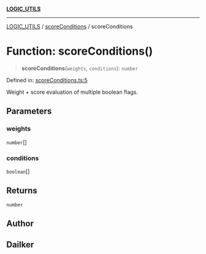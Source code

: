[**LOGIC_UTILS**](../../README.md)

***

[LOGIC_UTILS](../../README.md) / [scoreConditions](../README.md) / scoreConditions

# Function: scoreConditions()

> **scoreConditions**(`weights`, `conditions`): `number`

Defined in: [scoreConditions.ts:5](https://github.com/dailker/everyutil/blob/e265d7544f4e799da268d038a0a464c889a18367/src/logic/scoreConditions.ts#L5)

Weight + score evaluation of multiple boolean flags.

## Parameters

### weights

`number`[]

### conditions

`boolean`[]

## Returns

`number`

## Author

## Dailker
